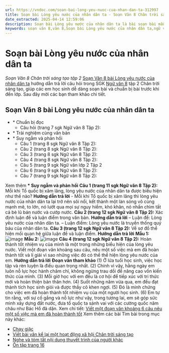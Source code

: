 ```yaml
---
url: https://vndoc.com/soan-bai-long-yeu-nuoc-cua-nhan-dan-ta-312997
title: Soạn bài Lòng yêu nước của nhân dân ta - Soạn Văn 8 Chân trời sáng tạo tập 2 - VnDoc.com
date_extracted: 2025-04-14 12:59:06
description: Soạn bài Lòng yêu nước của nhân dân ta là bài soạn bài mẫu thuộc chương trình Ngữ văn lớp 8 Chân trời sáng tạo, học kì 1. Mời các bạn cùng tham khảo bài soạn để chuẩn bị cho bài học sắp tới của mình.
keywords: soạn văn 8,văn 8,Soạn bài Lòng yêu nước của nhân dân ta,ngữ văn 8,soan van 8,soạn văn lớp 8,giải văn 8,soạn văn 8 tập 1,soạn văn 8 Lòng yêu nước của nhân dân ta,soạn Lòng yêu nước của nhân dân ta,soạn văn 8 chân trời sáng tạo,văn 8 chân trời sáng tạo,ngữ văn 8 chân trời sáng tạo,Lòng yêu nước của nhân dân ta,soạn bài Lòng yêu nước của nhân dân ta lớp 8,soạn văn 8 ctst,soạn Lòng yêu nước của nhân dân ta lớp 8
---
```


# Soạn bài Lòng yêu nước của nhân dân ta
 _Soạn Văn 8 Chân trời sáng tạo tập 2_
[Soạn Văn 8 bài Lòng yêu nước của nhân dân ta](<https://vndoc.com/soan-bai-long-yeu-nuoc-cua-nhan-dan-ta-312997>) hướng dẫn trả lời câu hỏi trong SGK [Ngữ văn 8](<https://vndoc.com/ngu-van-lop8>) tập 2 Chân trời sáng tạo, giúp các em học sinh dễ dàng soạn bài và chuẩn bị bài trước khi đến lớp. Sau đây mời các bạn tham khảo chi tiết.
## **Soạn Văn 8 bài Lòng yêu nước của nhân dân ta**
  * \* Chuẩn bị đọc
    * Câu hỏi \(trang 7 sgk Ngữ văn 8 Tập 2\): 
  * \* Trải nghiệm cùng văn bản 
  * \* Suy ngẫm và phản hồi
    * Câu 1 \(trang 8 sgk Ngữ văn 8 Tập 2\): 
    * Câu 2 \(trang 8 sgk Ngữ văn 8 Tập 2\): 
    * Câu 3 \(trang 8 sgk Ngữ văn 8 Tập 2\): 
    * Câu 4 \(trang 8 sgk Ngữ văn 8 Tập 2\): 
    * Câu 5 \(trang 9 sgk Ngữ văn lớp 2 Tập 2
    * Câu 6 \(trang 9 sgk Ngữ văn 8 Tập 2\): 
    * Câu 7 \(trang 9 sgk Ngữ văn 8 Tập 2\): 

Xem thêm
**\* Suy ngẫm và phản hồi**
**Câu 1 \(trang 11 sgk Ngữ văn 8 Tập 2\):**
Mỗi khi Tổ quốc bị xâm lăng, lòng yêu nước của nhân dân ta được biểu hiện như thế nào?
**Hướng dẫn trả lời**
\- Mỗi khi Tổ quốc bị xâm lăng thì lòng yêu nước của nhân dân ta lại trở nên sôi nổi, kết thành một làn sóng vô cùng mạnh mẽ, to lớn, nó lướt qua mọi sự nguy hiểm, khó khăn, nó nhấn chìm tất cả bè lũ bán nước và cướp nước.
**Câu 2 \(trang 12 sgk Ngữ văn 8 Tập 2\):**
Xác định luận đề và luận điểm trong văn bản.
**Hướng dẫn trả lời**
– Luận đề: Lòng yêu nước của nhân dân ta.
– Luận điểm: Lòng yêu nước là truyền thống quý báu của nhân dân ta.
**Câu 3 \(trang 12 sgk Ngữ văn 8 Tập 2\):**
Về sơ đồ thể hiện mối quan hệ giữa luận đề và luận điểm.
**Hướng dẫn trả lời**
**Mẫu 1:**
![image](https://i.vdoc.vn/data/image/2023/12/30/soan-van-8-ctst.png)
**Mẫu 2:**
![image](https://i.vdoc.vn/data/image/2025/01/17/soan-bai-loi-song-don-gian-xu-the-cua-the-ki-xxi-sgk-ngu-van-8-tap-1-chan-troi-sang-tao-chi-tiet-1697624459.jpg)
**Câu 4 \(trang 12 sgk Ngữ văn 8 Tập 2\):**
Hoàn thành tốt nhiệm vụ của mình là một trong những biểu hiện của lòng yêu nước. Viết một đoạn văn khoảng sau câu, nêu một số việc mà em đã hoàn thành tốt và lí giải vì sao những việc đó có thể thể hiện lòng yêu nước của em.
**Hướng dẫn trả lời**
**Đoạn văn tham khảo**
\(1\) Ở lứa tuổi học sinh, việc học tập và rèn luyện là điều quan trọng nhất. \(2\) Chính vì vậy, hằng ngày em luôn nỗ lực học hành chăm chỉ, không ngừng trau dồi để nâng cao vốn kiến thức của mình. \(3\) Mỗi giờ học với em đều là cơ hội để tiếp xúc với tri thức mới và hoàn thiện bản thân hơn. \(4\) Suốt những năm vừa qua, em đều đạt thành tích học sinh giỏi và được thầy cô khen ngợi. \(5\) Đó là minh chứng cho việc em đã hoàn thành tốt nhiệm vụ của một người học sinh. \(6\) Em tự tin rằng, với sự cố gắng và nỗ lực như vậy, trong tương lai, em sẽ góp sức mình xây dựng đất nước, đưa tổ quốc ta sánh vai với các cường quốc năm châu như Bác Hồ đã dặn.
Xem chi tiết: [Viết một đoạn văn khoảng 6 câu nêu một số việc mà em đã hoàn thành tốt](<https://vndoc.com/doan-van-neu-mot-so-viec-ma-em-da-hoan-thanh-tot-va-li-giai-vi-sao-nhung-viec-do-co-the-the-hien-long-yeu-nuoc-cua-em-296767>)
Xem thêm các bài Tìm bài trong mục này khác:
  * [Chạy giặc](</soan-bai-chay-giac-312998>)
  * [Viết bài văn kể lại một hoạt động xã hội Chân trời sáng tạo](</soan-bai-viet-bai-van-ke-lai-mot-hoat-dong-xa-hoi-chan-troi-sang-tao-312999>)
  * [Nghe và tóm tắt nội dung thuyết trình của người khác](</soan-bai-nghe-va-tom-tat-noi-dung-thuyet-trinh-cua-nguoi-khac-trang-15-313003>)
  * [Ôn tập trang 16](</soan-bai-on-tap-trang-16-313142>)

